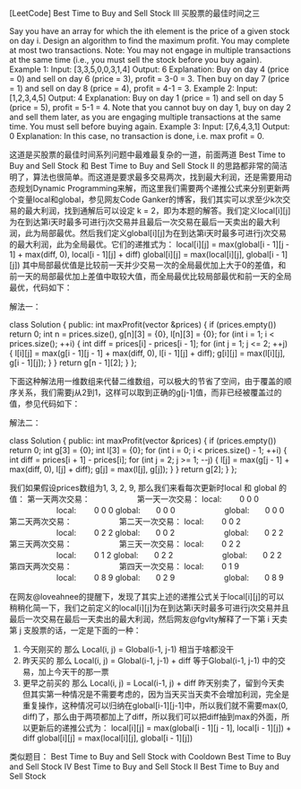 [LeetCode] Best Time to Buy and Sell Stock III 买股票的最佳时间之三 

 
Say you have an array for which the ith element is the price of a given stock on day i.
Design an algorithm to find the maximum profit. You may complete at most two transactions.
Note: You may not engage in multiple transactions at the same time (i.e., you must sell the stock before you buy again).
Example 1:
Input: [3,3,5,0,0,3,1,4]
Output: 6
Explanation: Buy on day 4 (price = 0) and sell on day 6 (price = 3), profit = 3-0 = 3.
             Then buy on day 7 (price = 1) and sell on day 8 (price = 4), profit = 4-1 = 3.
Example 2:
Input: [1,2,3,4,5]
Output: 4
Explanation: Buy on day 1 (price = 1) and sell on day 5 (price = 5), profit = 5-1 = 4.
             Note that you cannot buy on day 1, buy on day 2 and sell them later, as you are
             engaging multiple transactions at the same time. You must sell before buying again.
Example 3:
Input: [7,6,4,3,1]
Output: 0
Explanation: In this case, no transaction is done, i.e. max profit = 0.
 
这道是买股票的最佳时间系列问题中最难最复杂的一道，前面两道 Best Time to Buy and Sell Stock 和 Best Time to Buy and Sell Stock II 的思路都非常的简洁明了，算法也很简单。而这道是要求最多交易两次，找到最大利润，还是需要用动态规划Dynamic Programming来解，而这里我们需要两个递推公式来分别更新两个变量local和global，参见网友Code Ganker的博客，我们其实可以求至少k次交易的最大利润，找到通解后可以设定 k = 2，即为本题的解答。我们定义local[i][j]为在到达第i天时最多可进行j次交易并且最后一次交易在最后一天卖出的最大利润，此为局部最优。然后我们定义global[i][j]为在到达第i天时最多可进行j次交易的最大利润，此为全局最优。它们的递推式为：
local[i][j] = max(global[i - 1][j - 1] + max(diff, 0), local[i - 1][j] + diff)
global[i][j] = max(local[i][j], global[i - 1][j])
其中局部最优值是比较前一天并少交易一次的全局最优加上大于0的差值，和前一天的局部最优加上差值中取较大值，而全局最优比较局部最优和前一天的全局最优，代码如下：
 
解法一：

class Solution {
public:
    int maxProfit(vector<int> &prices) {
        if (prices.empty()) return 0;
        int n = prices.size(), g[n][3] = {0}, l[n][3] = {0};
        for (int i = 1; i < prices.size(); ++i) {
            int diff = prices[i] - prices[i - 1];
            for (int j = 1; j <= 2; ++j) {
                l[i][j] = max(g[i - 1][j - 1] + max(diff, 0), l[i - 1][j] + diff);
                g[i][j] = max(l[i][j], g[i - 1][j]);
            }
        }
        return g[n - 1][2];
    }
};

 
下面这种解法用一维数组来代替二维数组，可以极大的节省了空间，由于覆盖的顺序关系，我们需要j从2到1，这样可以取到正确的g[j-1]值，而非已经被覆盖过的值，参见代码如下：
 
解法二：

class Solution {
public:
    int maxProfit(vector<int> &prices) {
        if (prices.empty()) return 0;
        int g[3] = {0};
        int l[3] = {0};
        for (int i = 0; i < prices.size() - 1; ++i) {
            int diff = prices[i + 1] - prices[i];
            for (int j = 2; j >= 1; --j) {
                l[j] = max(g[j - 1] + max(diff, 0), l[j] + diff);
                g[j] = max(l[j], g[j]);
            }
        }
        return g[2];
    }
};

 
我们如果假设prices数组为1, 3, 2, 9, 那么我们来看每次更新时local 和 global 的值：
第一天两次交易：　　　　　　第一天一次交易：
local:　　  0 0 0 　　　　　　local:　　  0 0 0 
global:　　0 0 0　　　　　 　global:　　0 0 0
第二天两次交易：　　　　　　第二天一次交易：
local:　　  0 0 2 　　　　　　local:　　  0 2 2 
global:　　0 0 2　　　　　 　global:　　0 2 2
第三天两次交易：　　　　　　第三天一次交易：
local:　　  0 2 2 　　　　　　local:　　  0 1 2 
global:　　0 2 2　　　　 　　global:　　0 2 2
第四天两次交易：　　　　　　第四天一次交易：
local:　　  0 1 9 　　　　　　local:　　  0 8 9 
global:　　0 2 9　　　　　 　global:　　0 8 9
 
在网友@loveahnee的提醒下，发现了其实上述的递推公式关于local[i][j]的可以稍稍化简一下，我们之前定义的local[i][j]为在到达第i天时最多可进行j次交易并且最后一次交易在最后一天卖出的最大利润，然后网友@fgvlty解释了一下第 i 天卖第 j 支股票的话，一定是下面的一种：
1. 今天刚买的
那么 Local(i, j) = Global(i-1, j-1)
相当于啥都没干
2. 昨天买的
那么 Local(i, j) = Global(i-1, j-1) + diff
等于Global(i-1, j-1) 中的交易，加上今天干的那一票
3. 更早之前买的
那么 Local(i, j) = Local(i-1, j) + diff
昨天别卖了，留到今天卖
但其实第一种情况是不需要考虑的，因为当天买当天卖不会增加利润，完全是重复操作，这种情况可以归纳在global[i-1][j-1]中，所以我们就不需要max(0, diff)了，那么由于两项都加上了diff，所以我们可以把diff抽到max的外面，所以更新后的递推公式为：
local[i][j] = max(global[i - 1][j - 1], local[i - 1][j]) + diff
global[i][j] = max(local[i][j], global[i - 1][j])
 
类似题目：
Best Time to Buy and Sell Stock with Cooldown
Best Time to Buy and Sell Stock IV
Best Time to Buy and Sell Stock II
Best Time to Buy and Sell Stock